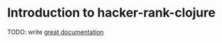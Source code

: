 # Introduction to hacker-rank-clojure

TODO: write [great documentation](http://jacobian.org/writing/what-to-write/)
